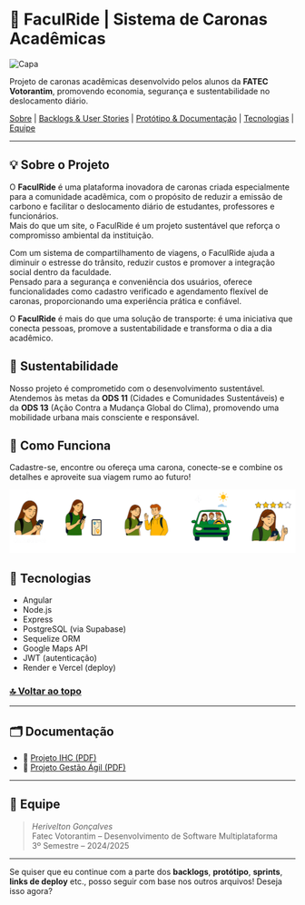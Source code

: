 # 🚗 FaculRide | Sistema de Caronas Acadêmicas

![Capa](documentacao/images/capa-readme.png)

Projeto de caronas acadêmicas desenvolvido pelos alunos da **FATEC Votorantim**, promovendo economia, segurança e sustentabilidade no deslocamento diário.  

[Sobre](#-sobre-o-projeto) | [Backlogs & User Stories](#-backlogs--user-stories) | [Protótipo & Documentação](#-documentação) | [Tecnologias](#-tecnologias) | [Equipe](#-equipe)

---

## 💡 Sobre o Projeto

O **FaculRide** é uma plataforma inovadora de caronas criada especialmente para a comunidade acadêmica, com o propósito de reduzir a emissão de carbono e facilitar o deslocamento diário de estudantes, professores e funcionários.  
Mais do que um site, o FaculRide é um projeto sustentável que reforça o compromisso ambiental da instituição.

Com um sistema de compartilhamento de viagens, o FaculRide ajuda a diminuir o estresse do trânsito, reduzir custos e promover a integração social dentro da faculdade.  
Pensado para a segurança e conveniência dos usuários, oferece funcionalidades como cadastro verificado e agendamento flexível de caronas, proporcionando uma experiência prática e confiável.

O **FaculRide** é mais do que uma solução de transporte: é uma iniciativa que conecta pessoas, promove a sustentabilidade e transforma o dia a dia acadêmico.


## 🌱 Sustentabilidade

Nosso projeto é comprometido com o desenvolvimento sustentável.  
Atendemos às metas da **ODS 11** (Cidades e Comunidades Sustentáveis) e da **ODS 13** (Ação Contra a Mudança Global do Clima), promovendo uma mobilidade urbana mais consciente e responsável.


## 🚗 Como Funciona

Cadastre-se, encontre ou ofereça uma carona, conecte-se e combine os detalhes e aproveite sua viagem rumo ao futuro!

![Como Funciona](./documentação/images/como-funciona.png)


## 🧪 Tecnologias

- Angular
- Node.js
- Express
- PostgreSQL (via Supabase)
- Sequelize ORM
- Google Maps API
- JWT (autenticação)
- Render e Vercel (deploy)

### [🔝 Voltar ao topo](#-faculride--sistema-de-caronas-academicas)
---

## 🗂️ Documentação

- 📄 [Projeto IHC (PDF)](documentacao/Projeto%20IHC%20-%20Grupo%20-WI%20(FaculRide).pdf)
- 📄 [Projeto Gestão Ágil (PDF)](documentacao/Projeto%20Gestão%20Agil%20-%20Grupo%20-WI%20(FaculRide).pdf)

---

## 👥 Equipe

> *Herivelton Gonçalves*  
> Fatec Votorantim – Desenvolvimento de Software Multiplataforma  
> 3º Semestre – 2024/2025

---

Se quiser que eu continue com a parte dos **backlogs**, **protótipo**, **sprints**, **links de deploy** etc., posso seguir com base nos outros arquivos! Deseja isso agora?

